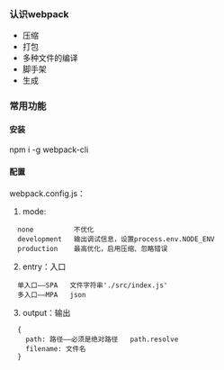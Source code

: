 ### 认识webpack
- 压缩
- 打包
- 多种文件的编译
- 脚手架
- 生成

### 常用功能
#### 安装
npm i -g webpack-cli

#### 配置
webpack.config.js：
1. mode:
```aidl
  none          不优化
  development   输出调试信息，设置process.env.NODE_ENV
  production    最高优化，启用压缩、忽略错误
```
2. entry：入口
```aidl
  单入口——SPA   文件字符串'./src/index.js'
  多入口——MPA   json
```
3. output：输出
```aidl
  {
    path: 路径——必须是绝对路径   path.resolve
    filename: 文件名
  }
```

